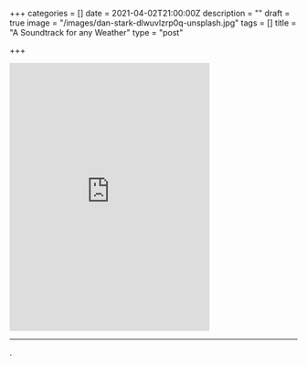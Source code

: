 +++
categories = []
date = 2021-04-02T21:00:00Z
description = ""
draft = true
image = "/images/dan-stark-dlwuvlzrp0q-unsplash.jpg"
tags = []
title = "A Soundtrack for any Weather"
type = "post"

+++
<iframe style="border: 0; width: 350px; height: 470px;" src="https://bandcamp.com/EmbeddedPlayer/album=4119161987/size=large/bgcol=ffffff/linkcol=0687f5/tracklist=false/track=1214769587/transparent=true/" seamless><a href="https://dreamlin.bandcamp.com/album/let-me-know">Let Me Know by Dreamlin</a></iframe>
<hr>
.